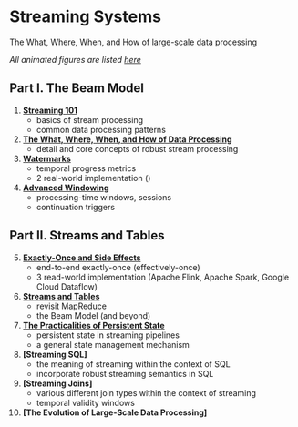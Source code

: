 # Streaming Systems

The What, Where, When, and How of large-scale data processing

*All animated figures are listed [here](http://streamingsystems.net/fig)*

## Part I. The Beam Model

1. **[Streaming 101](01.Streaming_101.md)**
   - basics of stream processing
   - common data processing patterns
2. **[The What, Where, When, and How of Data Processing](02.What_Where_When_How.md)**
   - detail and core concepts of robust stream processing
3. **[Watermarks](03.Watermarks.md)**
   - temporal progress metrics
   - 2 real-world implementation ()
4. **[Advanced Windowing](04.Advanced_Windowing.md)**
   - processing-time windows, sessions
   - continuation triggers

## Part II. Streams and Tables

5. **[Exactly-Once and Side Effects](05.Exactly_Once.md)**
   - end-to-end exactly-once (effectively-once)
   - 3 read-world implementation (Apache Flink, Apache Spark, Google Cloud Dataflow)
6. **[Streams and Tables](06.Streams_And_Tables.md)**
   - revisit MapReduce
   - the Beam Model (and beyond)
7. **[The Practicalities of Persistent State](07.The_Practicalities_Of_Persistent_State.md)**
   - persistent state in streaming pipelines
   - a general state management mechanism
8. **[Streaming SQL]**
   - the meaning of streaming within the context of SQL
   - incorporate robust streaming semantics in SQL
9.  **[Streaming Joins]**
    - various different join types within the context of streaming
    - temporal validity windows
10. **[The Evolution of Large-Scale Data Processing]**
